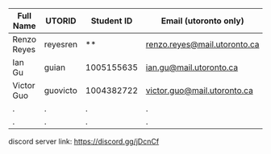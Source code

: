 Full Name | UTORID | Student ID | Email (utoronto only) | Best way to contact
--- | --- | --- | --- | ---
Renzo Reyes | reyesren | ** | renzo.reyes@mail.utoronto.ca | phone #: 9054414834
Ian Gu | guian | 1005155635 | ian.gu@mail.utoronto.ca | 647 745 8620
Victor Guo | guovicto | 1004382722 | victor.guo@mail.utoronto.ca | phone #: 647 838 8212
. | . | . | . | .
. | . | . | . | .

discord server link: https://discord.gg/jDcnCf
